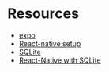 # Resources 

- [expo](https://expo.io/learn)
- [React-native setup](https://reactnative.dev/docs/environment-setup#docsNav)
- [SQLite](https://docs.expo.io/versions/latest/sdk/sqlite/)
- [React-Native with SQLite](https://medium.com/swlh/react-native-with-sqlite-1ec64702e35e)